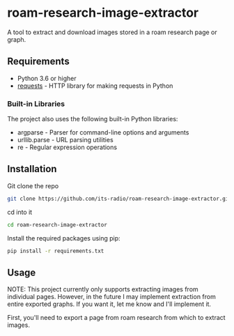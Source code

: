 # roam-research-image-extractor
A tool to extract and download images stored in a roam research page or graph.


## Requirements

- Python 3.6 or higher
- [requests](https://pypi.org/project/requests/) - HTTP library for making requests in Python

### Built-in Libraries
The project also uses the following built-in Python libraries:
- argparse - Parser for command-line options and arguments
- urllib.parse - URL parsing utilities
- re - Regular expression operations

## Installation

Git clone the repo

```bash
git clone https://github.com/its-radio/roam-research-image-extractor.git
```

cd into it

```bash
cd roam-research-image-extractor
```

Install the required packages using pip:

```bash
pip install -r requirements.txt
```

## Usage
NOTE: This project currently only supports extracting images from individual pages. However, in the future I may implement extraction from entire exported graphs. If you want it, let me know and I'll implement it.

First, you'll need to export a page from roam research from which to extract images.

